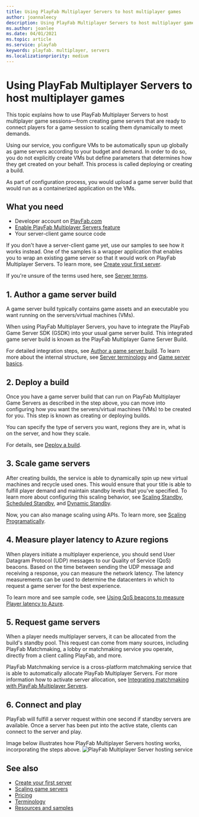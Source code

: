 ```yaml
---
title: Using PlayFab Multiplayer Servers to host multiplayer games
author: joannaleecy
description: Using PlayFab Multiplayer Servers to host multiplayer games.
ms.author: joanlee
ms.date: 04/01/2021
ms.topic: article
ms.service: playfab
keywords: playfab. multiplayer, servers
ms.localizationpriority: medium
---
```


# Using PlayFab Multiplayer Servers to host multiplayer games

This topic explains how to use PlayFab Multiplayer Servers to host multiplayer game sessions&mdash;from creating game servers that are ready to connect players for a game session to scaling them dynamically to meet demands.

Using our service, you configure VMs to be automatically spun up globally as game servers according to your budget and demand. In order to do so, you do not explicitly create VMs but define parameters that determines how they get created on your behalf. This process is called deploying or creating a build.

As part of configuration process, you would upload a game server build that would run as a containerized application on the VMs.

## What you need

* Developer account on [PlayFab.com](https://playfab.com)
* [Enable PlayFab Multiplayer Servers feature](enable-playfab-multiplayer-servers.md)
* Your server-client game source code

If you don't have a server-client game yet, use our samples to see how it works instead. One of the samples is a wrapper application that enables you to wrap an existing game server so that it would work on PlayFab Multiplayer Servers. To learn more, see [Create your first server](create-your-first-server.md).

If you're unsure of the terms used here, see [Server terms](server-terms.md).

## 1. Author a game server build

A game server build typically contains game assets and an executable you want running on the servers/virtual machines (VMs). 

When using PlayFab Multiplayer Servers, you have to integrate the PlayFab Game Server SDK (GSDK) into your usual game server build. This integrated game server build is known as the PlayFab Multiplayer Game Server Build.

For detailed integration steps, see [Author a game server build](author-a-game-server-build.md). To learn more about the internal structure, see [Server terminology](server-terms.md) and [Game server basics](basics-of-a-playFab-game-server.md).

## 2. Deploy a build

Once you have a game server build that can run on PlayFab Multiplayer Game Servers as described in the step above, you can move into configuring how you want the servers/virtual machines (VMs) to be created for you. This step is known as creating or deploying builds.

You can specify the type of servers you want, regions they are in, what is on the server, and how they scale.

For details, see [Deploy a build](deploying-playfab-multiplayer-server-builds.md).

## 3. Scale game servers

After creating builds, the service is able to dynamically spin up new virtual machines and recycle used ones. This would ensure that your title is able to fulfill player demand and maintain standby levels that you've specified. To learn more about configuring this scaling behavior, see [Scaling Standby](scaling-standby.md), [Scheduled Standby](scheduled-standby.md), and [Dynamic Standby](dynamic-standby.md). 

Now, you can also manage scaling using APIs. To learn more, see [Scaling Programatically](scaling-programmatically.md).

## 4. Measure player latency to Azure regions

When players initiate a multiplayer experience, you should send User Datagram Protocol (UDP) messages to our Quality of Service (QoS) beacons. Based on the time between sending the UDP message and receiving a response, you can measure the network latency. The latency measurements can be used to determine the datacenters in which to request a game server for the best experience. 

To learn more and see sample code, see [Using QoS beacons to measure Player latency to Azure](using-qos-beacons-to-measure-player-latency-to-azure.md).

## 5. Request game servers

When a player needs multiplayer servers, it can be allocated from the build's standby pool. This request can come from many sources, including PlayFab Matchmaking, a lobby or matchmaking service you operate, directly from a client calling PlayFab, and more.

PlayFab Matchmaking service is a cross-platform matchmaking service that is able to automatically allocate PlayFab Multiplayer Servers. For more information how to activate server allocation, see [Integrating matchmaking with PlayFab Multiplayer Servers](../matchmaking/multiplayer-servers.md).

## 6. Connect and play

PlayFab will fulfill a server request within one second if standby servers are available. Once a server has been put into the active state, clients can connect to the server and play.

Image below illustrates how PlayFab Multiplayer Servers hosting works, incorporating the steps above.
![PlayFab Multiplayer Server hosting service](media/tutorials/multiplayer-server-hosting-service-diagram.png)
 
## See also

* [Create your first server](create-your-first-server.md)
* [Scaling game servers](scaling-standby.md)
* [Pricing](multiplayer-servers-detailed-price-sheet.md)
* [Terminology](server-terms.md)
* [Resources and samples](server-samples-resources.md)
